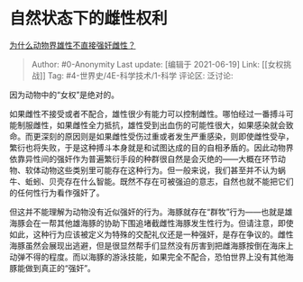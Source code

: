 # 自然状态下的雌性权利
[为什么动物界雄性不直接强奸雌性？](https://www.zhihu.com/question/291171524/answer/474019809)

> Author: #0-Anonymity
> Last update: [编辑于 2021-06-19]
> Link: [[女权挑战]]
> Tag: #4-世界史/4E-科学技术/1-科学
> 评论区:
> 泛讨论:

因为动物中的“女权”是绝对的。

如果雌性不接受或者不配合，雄性很少有能力可以控制雌性。哪怕经过一番搏斗可能制服雌性，如果雌性全力抵抗，雄性受到出血伤的可能性很大，如果感染就会致命。而更深刻的原因则是如果雌性受伤过重或者发生严重感染，则即使雌性受孕，繁衍也将失败，于是这种搏斗本身就是和试图达成的目的自相矛盾的。因此动物界依靠异性间的强奸作为普遍繁衍手段的种群很自然是会灭绝的——大概在环节动物、软体动物这些类别里可能存在这种行为。但一般来说，我们甚至并不认为蜗牛、蚯蚓、贝壳存在什么智能。既然不存在可被强迫的意志，自然也就不能把它们的任何性行为看作强奸了。

但这并不能理解为动物没有近似强奸的行为。海豚就存在“群牧”行为——也就是雄海豚会在一帮其他雄海豚的协助下围追堵截雌性海豚发生性行为。但请注意，即使如此，这种行为应该被定义为特殊的交配礼仪还是一种强奸，是存在争议的。雌性海豚虽然会展现出逃避，但是很显然帮手们显然没有厉害到把雌海豚按倒在海床上动弹不得的程度。而以海豚的游泳技能，如果完全不配合，恐怕世界上没有其他海豚能做到真正的“强奸”。
